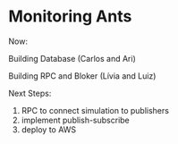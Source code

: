 # Monitoring Ants

Now:

Building Database (Carlos and Ari)

Building RPC and Bloker (Lívia and Luiz)

Next Steps:

1. RPC to connect simulation to publishers
2. implement publish-subscribe 
3. deploy to AWS